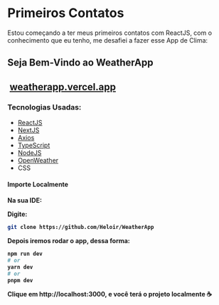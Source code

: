 <h1>Primeiros Contatos</h1>
<p>Estou começando a ter meus primeiros contatos com ReactJS, com o conhecimento que eu tenho, me desafiei a fazer esse App de Clima:<p>

<h2>Seja Bem-Vindo ao WeatherApp<h2>
<img src=""></img>
<a href="https://weather-app-portifolio.vercel.app/">weatherapp.vercel.app</a>
  
  <h3>Tecnologias Usadas:</h3>
  <ul>
    <li><a href="https://react.dev/">ReactJS</a>
    <li><a href="https://nextjs.org/">NextJS</a>
    <li><a href="https://www.npmjs.com/package/axios">Axios</a>
    <li><a href="https://www.typescriptlang.org/">TypeScript</a>
    <li><a href="https://nodejs.org/">NodeJS</a>
    <li><a href="https://openweathermap.org/api">OpenWeather</a>
    <li><a hreft="https://developer.mozilla.org/pt-BR/docs/Web/CSS/#:~:text=CSS%20(Cascading%20Style%20Sheets%20ou,SVG%2C%20MathML%20ou%20XHTML">CSS</a>
  </ul>

<h4>Importe Localmente<h4>
  
Na sua IDE:

Digite:
```bash
git clone https://github.com/Heloir/WeatherApp
```
Depois iremos rodar o app, dessa forma:
```bash
npm run dev
# or
yarn dev
# or
pnpm dev
```

Clique em http://localhost:3000, e você terá o projeto localmente ☕
